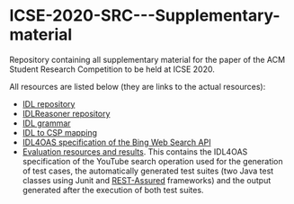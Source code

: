 # ICSE-2020-SRC---Supplementary-material
Repository containing all supplementary material for the paper of the ACM Student Research Competition to be held at ICSE 2020.

All resources are listed below (they are links to the actual resources):
- [IDL repository](https://github.com/isa-group/IDL4OAI)
- [IDLReasoner repository](https://github.com/isa-group/IDL-Analyzer)
- [IDL grammar](https://github.com/isa-group/ICSE-2020-SRC---Supplementary-material/blob/master/doc/idl-grammar.xtext)
- [IDL to CSP mapping](https://github.com/isa-group/ICSE-2020-SRC---Supplementary-material/blob/master/doc/idl2csp.png)
- [IDL4OAS specification of the Bing Web Search API](https://github.com/isa-group/ICSE-2020-SRC---Supplementary-material/blob/master/doc/idl4oas-bing-web-search.yaml)
- [Evaluation resources and results](https://github.com/isa-group/ICSE-2020-SRC---Supplementary-material/tree/master/evaluation). This contains the IDL4OAS specification of the YouTube search operation used for the generation of test cases, the automatically generated test suites (two Java test classes using Junit and [REST-Assured](http://rest-assured.io/) frameworks) and the output generated after the execution of both test suites.

